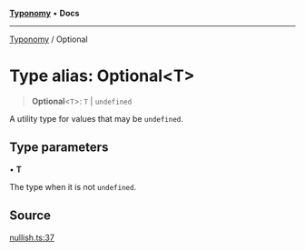[**Typonomy**](../README.md) • **Docs**

***

[Typonomy](../globals.md) / Optional

# Type alias: Optional\<T\>

> **Optional**\<`T`\>: `T` \| `undefined`

A utility type for values that may be `undefined`.

## Type parameters

• **T**

The type when it is not `undefined`.

## Source

[nullish.ts:37](https://github.com/softcraft-development/typonomy/blob/b0e16bd041f316a076ebba1edb1d4cf521b110ee/src/nullish.ts#L37)
